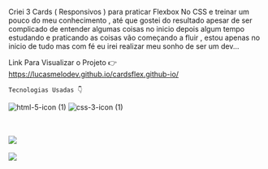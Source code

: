 
<p>Criei 3 Cards ( Responsivos ) para praticar Flexbox No CSS e treinar um pouco do meu conhecimento , até que gostei do resultado apesar de ser complicado de entender algumas coisas no inicio depois algum tempo estudando e praticando as coisas vão começando a fluir , estou apenas no inicio de tudo mas com fé eu irei realizar meu sonho de ser um dev...</p>

Link Para Visualizar o Projeto 👉 https://lucasmelodev.github.io/cardsflex.github-io/

    Tecnologias Usadas 👇
                                                          
  
![html-5-icon (1)](https://user-images.githubusercontent.com/80927598/131570002-e7a2efb6-789b-4508-87d3-350d7643af19.png)
![css-3-icon (1)](https://user-images.githubusercontent.com/80927598/131570014-d9fb31e3-4922-4a21-91bb-83c0703b4e8a.png)






<br>
<br>
<img src="https://user-images.githubusercontent.com/80927598/131260282-8adb0cc5-a9cb-4d20-8c67-1b75526b6a83.png">
<br>
<br>
<img src="https://user-images.githubusercontent.com/80927598/131260391-b316378c-66ad-4422-b09c-ea30d4dbbc5d.png">
